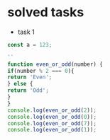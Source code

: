 # solved tasks
* task 1
```javascript
const a = 123;
```
```javascript
``
function even_or_odd(number) {
if(number % 2 === 0){
return 'Even';
} else {
return 'Odd';
}
}
console.log(even_or_odd(2));
console.log(even_or_odd(0));
console.log(even_or_odd(7));
console.log(even_or_odd(1));